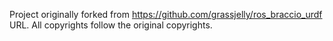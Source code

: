 Project originally forked from https://github.com/grassjelly/ros_braccio_urdf URL. All copyrights follow the original copyrights.
